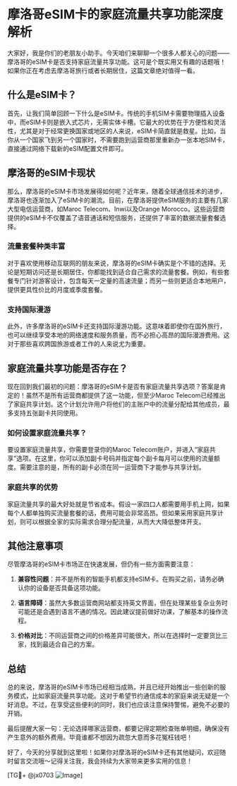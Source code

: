 # 摩洛哥eSIM卡的家庭流量共享功能深度解析

大家好，我是你们的老朋友小助手。今天咱们来聊聊一个很多人都关心的问题——摩洛哥的eSIM卡是否支持家庭流量共享功能。这可是个既实用又有趣的话题哦！如果你正在考虑去摩洛哥旅行或者长期居住，这篇文章绝对值得一看。

## 什么是eSIM卡？

首先，让我们简单回顾一下什么是eSIM卡。传统的手机SIM卡需要物理插入设备中，而eSIM卡则是嵌入式芯片，无需实体卡槽。它最大的优势在于方便性和灵活性，尤其是对于经常更换国家或地区的人来说，eSIM卡简直就是救星。比如，当你从一个国家飞到另一个国家时，不需要跑到运营商那里重新办一张本地SIM卡，直接通过网络下载新的eSIM配置文件即可。

## 摩洛哥的eSIM卡现状

那么，摩洛哥的eSIM卡市场发展得如何呢？近年来，随着全球通信技术的进步，摩洛哥也逐渐加入了eSIM卡的潮流。目前，在摩洛哥提供eSIM服务的主要有几家大型电信运营商，如Maroc Telecom、Inwi以及Orange Morocco。这些运营商提供的eSIM卡不仅覆盖了语音通话和短信服务，还提供了丰富的数据流量套餐选择。

### 流量套餐种类丰富

对于喜欢使用移动互联网的朋友来说，摩洛哥的eSIM卡确实是个不错的选择。无论是短期访问还是长期居住，你都能找到适合自己需求的流量套餐。例如，有些套餐专门针对游客设计，包含每天一定量的高速流量；而另一些则更适合本地用户，提供更具性价比的月度或季度套餐。

### 支持国际漫游

此外，许多摩洛哥的eSIM卡还支持国际漫游功能。这意味着即使你在国外旅行，也可以继续享受本地的网络速度和服务质量，而不必担心高昂的国际漫游费用。这对于那些喜欢跨国旅游或者工作的人来说尤为重要。

## 家庭流量共享功能是否存在？

现在回到我们最初的问题：摩洛哥的eSIM卡是否有家庭流量共享选项？答案是肯定的！虽然不是所有运营商都提供了这一功能，但至少Maroc Telecom已经推出了家庭共享计划。这个计划允许用户将他们的主账户中的流量分配给其他成员，最多支持五张副卡共同使用。

### 如何设置家庭流量共享？

要设置家庭流量共享，你需要登录你的Maroc Telecom账户，并进入“家庭共享”选项。在这里，你可以添加副卡号码并指定每个副卡每月可以使用的流量额度。需要注意的是，所有的副卡必须在同一运营商下才能参与共享计划。

### 家庭共享的优势

家庭流量共享的最大好处就是节省成本。假设一家四口人都需要用手机上网，如果每个人都单独购买流量套餐的话，费用可能会非常高昂。但如果采用家庭共享计划，则可以根据全家的实际需求合理分配流量，从而大大降低整体开支。

## 其他注意事项

尽管摩洛哥的eSIM卡市场正在快速发展，但仍有一些方面需要注意：

1. **兼容性问题**：并不是所有的智能手机都支持eSIM卡。在购买之前，请务必确认你的设备是否具备这项功能。
   
2. **语言障碍**：虽然大多数运营商网站都支持英文界面，但在处理某些复杂业务时可能还是会遇到语言不通的情况。因此建议提前做好功课，了解基本的操作流程。

3. **价格对比**：不同运营商之间的价格差异可能很大，所以在选择时一定要货比三家，找到最适合自己的方案。

## 总结

总的来说，摩洛哥的eSIM卡市场已经相当成熟，并且已经开始推出一些创新的服务模式，比如家庭流量共享功能。这对于希望节约通信成本的家庭来说无疑是一个好消息。不过，在享受这些便利的同时，我们也应该注意保持警惕，避免不必要的开销。

最后提醒大家一句：无论选择哪家运营商，都要记得定期检查账单明细，确保没有产生意外的额外费用。毕竟谁都不想因为疏忽大意而多花冤枉钱吧！

好了，今天的分享就到这里啦！如果你对摩洛哥的eSIM卡还有其他疑问，欢迎随时留言交流哦～记得关注我，我会持续为大家带来更多实用的信息！

[TG💪+ @jx0703 ![Image](https://github.com/user-attachments/assets/dbca1d08-cadb-493c-b0ec-ad6f7a83f270)]